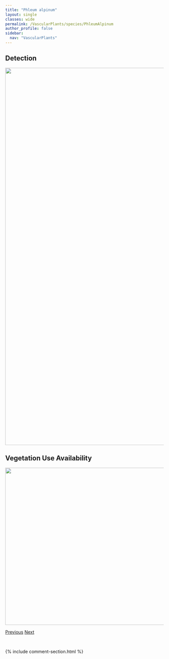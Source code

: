 ```yaml
---
title: "Phleum alpinum"
layout: single
classes: wide
permalink: /VascularPlants/species/PhleumAlpinum
author_profile: false
sidebar:
  nav: "VascularPlants"
---
```


<h2>Detection</h2>

<a href="https://drive.google.com/uc?export=view&id=1k9Duy12Ac1AxUbg-79FxacRAfCq9Th4W">
<img src="https://drive.google.com/uc?export=view&id=1k9Duy12Ac1AxUbg-79FxacRAfCq9Th4W" height = "1200" width = "800">
</a>


<h2>Vegetation Use Availability</h2>

<a href="https://drive.google.com/uc?export=view&id=11lwLFc5uBj-8Qg0PCENTVdDeaau-12rh">
<img src="https://drive.google.com/uc?export=view&id=11lwLFc5uBj-8Qg0PCENTVdDeaau-12rh" height = "500" width = "1000">
</a>


<a href="/DevelopmentWebsite/VascularPlants/species/PhaseolusVulgaris" class="pagination--pager" title="Phaseolus vulgaris">Previous</a> <a href="/DevelopmentWebsite/VascularPlants/species/PhleumPratense" class="pagination--pager" title="Timothy">Next</a>

<p>&nbsp;</p>

{% include comment-section.html %}
